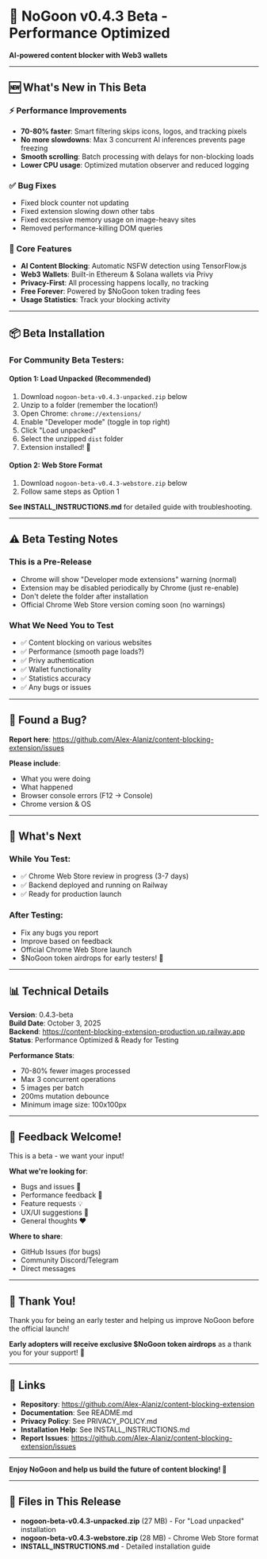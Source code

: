 # 🎉 NoGoon v0.4.3 Beta - Performance Optimized

**AI-powered content blocker with Web3 wallets**

---

## 🆕 What's New in This Beta

### ⚡ Performance Improvements
- **70-80% faster**: Smart filtering skips icons, logos, and tracking pixels
- **No more slowdowns**: Max 3 concurrent AI inferences prevents page freezing
- **Smooth scrolling**: Batch processing with delays for non-blocking loads
- **Lower CPU usage**: Optimized mutation observer and reduced logging

### ✅ Bug Fixes
- Fixed block counter not updating
- Fixed extension slowing down other tabs
- Fixed excessive memory usage on image-heavy sites
- Removed performance-killing DOM queries

### 💎 Core Features
- **AI Content Blocking**: Automatic NSFW detection using TensorFlow.js
- **Web3 Wallets**: Built-in Ethereum & Solana wallets via Privy
- **Privacy-First**: All processing happens locally, no tracking
- **Free Forever**: Powered by $NoGoon token trading fees
- **Usage Statistics**: Track your blocking activity

---

## 📦 Beta Installation

### For Community Beta Testers:

#### Option 1: Load Unpacked (Recommended)
1. Download `nogoon-beta-v0.4.3-unpacked.zip` below
2. Unzip to a folder (remember the location!)
3. Open Chrome: `chrome://extensions/`
4. Enable "Developer mode" (toggle in top right)
5. Click "Load unpacked"
6. Select the unzipped `dist` folder
7. Extension installed! 🎉

#### Option 2: Web Store Format
1. Download `nogoon-beta-v0.4.3-webstore.zip` below
2. Follow same steps as Option 1

**See INSTALL_INSTRUCTIONS.md** for detailed guide with troubleshooting.

---

## ⚠️ Beta Testing Notes

### This is a Pre-Release
- Chrome will show "Developer mode extensions" warning (normal)
- Extension may be disabled periodically by Chrome (just re-enable)
- Don't delete the folder after installation
- Official Chrome Web Store version coming soon (no warnings)

### What We Need You to Test
- ✅ Content blocking on various websites
- ✅ Performance (smooth page loads?)
- ✅ Privy authentication
- ✅ Wallet functionality
- ✅ Statistics accuracy
- ✅ Any bugs or issues

---

## 🐛 Found a Bug?

**Report here**: https://github.com/Alex-Alaniz/content-blocking-extension/issues

**Please include**:
- What you were doing
- What happened
- Browser console errors (F12 → Console)
- Chrome version & OS

---

## 🎯 What's Next

### While You Test:
- ✅ Chrome Web Store review in progress (3-7 days)
- ✅ Backend deployed and running on Railway
- ✅ Ready for production launch

### After Testing:
- Fix any bugs you report
- Improve based on feedback
- Official Chrome Web Store launch
- $NoGoon token airdrops for early testers! 💎

---

## 📊 Technical Details

**Version**: 0.4.3-beta  
**Build Date**: October 3, 2025  
**Backend**: https://content-blocking-extension-production.up.railway.app  
**Status**: Performance Optimized & Ready for Testing

**Performance Stats**:
- 70-80% fewer images processed
- Max 3 concurrent operations
- 5 images per batch
- 200ms mutation debounce
- Minimum image size: 100x100px

---

## 💬 Feedback Welcome!

This is a beta - we want your input!

**What we're looking for**:
- Bugs and issues 🐛
- Performance feedback 🚀
- Feature requests 💡
- UX/UI suggestions 🎨
- General thoughts ❤️

**Where to share**:
- GitHub Issues (for bugs)
- Community Discord/Telegram
- Direct messages

---

## 🙏 Thank You!

Thank you for being an early tester and helping us improve NoGoon before the official launch!

**Early adopters will receive exclusive $NoGoon token airdrops** as a thank you for your support! 💎

---

## 🔗 Links

- **Repository**: https://github.com/Alex-Alaniz/content-blocking-extension
- **Documentation**: See README.md
- **Privacy Policy**: See PRIVACY_POLICY.md
- **Installation Help**: See INSTALL_INSTRUCTIONS.md
- **Report Issues**: https://github.com/Alex-Alaniz/content-blocking-extension/issues

---

**Enjoy NoGoon and help us build the future of content blocking! 🚀**

---

## 📁 Files in This Release

- **nogoon-beta-v0.4.3-unpacked.zip** (27 MB) - For "Load unpacked" installation
- **nogoon-beta-v0.4.3-webstore.zip** (28 MB) - Chrome Web Store format
- **INSTALL_INSTRUCTIONS.md** - Detailed installation guide

